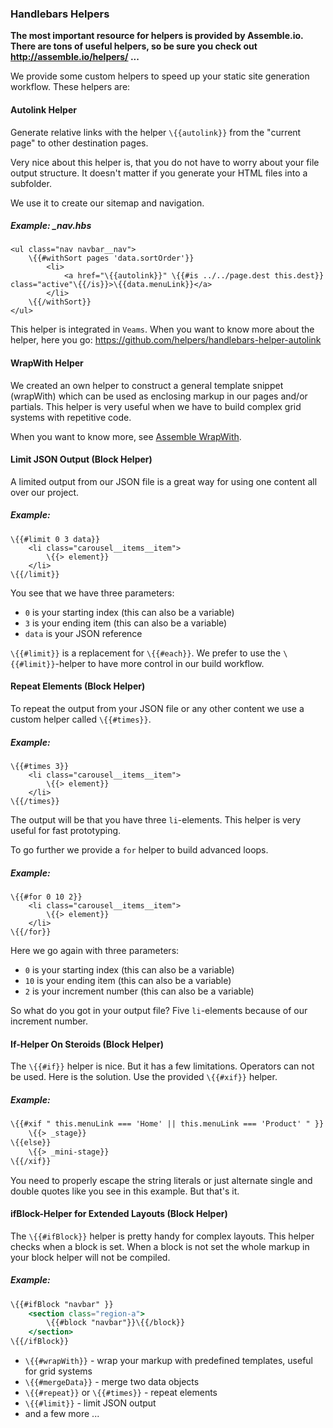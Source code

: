 
### Handlebars Helpers

**The most important resource for helpers is provided by Assemble.io. There are tons of useful helpers, so be sure you check out http://assemble.io/helpers/ ...**

We provide some custom helpers to speed up your static site generation workflow. These helpers are:

#### Autolink Helper

Generate relative links with the helper `\{{autolink}}` from the "current page" to other destination pages.

Very nice about this helper is, that you do not have to worry about your file output structure. It doesn't matter if you generate your HTML files into a subfolder.

We use it to create our sitemap and navigation.

##### Example: _nav.hbs

```
<ul class="nav navbar__nav">
    \{{#withSort pages 'data.sortOrder'}}
        <li>
            <a href="\{{autolink}}" \{{#is ../../page.dest this.dest}} class="active"\{{/is}}>\{{data.menuLink}}</a>
        </li>
    \{{/withSort}}
</ul>
```

This helper is integrated in `Veams`. When you want to know more about the helper, here you go: https://github.com/helpers/handlebars-helper-autolink

#### WrapWith Helper

We created an own helper to construct a general template snippet (wrapWith) which can be used as enclosing markup in our pages and/or partials. This helper is very useful when we have to build complex grid systems with repetitive code.

When you want to know more, see [Assemble WrapWith](/templating-in-pg/template-panel.html).

#### Limit JSON Output (Block Helper)

A limited output from our JSON file is a great way for using one content all over our project.

##### Example:

```
\{{#limit 0 3 data}}
	<li class="carousel__items__item">
		\{{> element}}
	</li>
\{{/limit}}
```

You see that we have three parameters:

* `0` is your starting index (this can also be a variable)
* `3` is your ending item (this can also be a variable)
* `data` is your JSON reference

`\{{#limit}}` is a replacement for `\{{#each}}`. We prefer to use the `\{{#limit}}`-helper to have more control in our build workflow.

#### Repeat Elements (Block Helper)

To repeat the output from your JSON file or any other content we use a custom helper called `\{{#times}}`.

##### Example:

```
\{{#times 3}}
	<li class="carousel__items__item">
		\{{> element}}
	</li>
\{{/times}}
```

The output will be that you have three `li`-elements. This helper is very useful for fast prototyping.

To go further we provide a `for` helper to build advanced loops.

##### Example:

```
\{{#for 0 10 2}}
	<li class="carousel__items__item">
		\{{> element}}
	</li>
\{{/for}}
```
Here we go again with three parameters:

* `0` is your starting index (this can also be a variable)
* `10` is your ending item (this can also be a variable)
* `2` is your increment number (this can also be a variable)

So what do you got in your output file? Five `li`-elements because of our increment number.

#### If-Helper On Steroids (Block Helper)

The `\{{#if}}` helper is nice. But it has a few limitations. Operators can not be used. Here is the solution. Use the provided `\{{#xif}}` helper.

##### Example:

``` hbs
\{{#xif " this.menuLink === 'Home' || this.menuLink === 'Product' " }}
	\{{> _stage}}
\{{else}}
	\{{> _mini-stage}}
\{{/xif}}
```

You need to properly escape the string literals or just alternate single and double quotes like you see in this example. But that's it.

#### ifBlock-Helper for Extended Layouts (Block Helper)

The `\{{#ifBlock}}` helper is pretty handy for complex layouts. This helper checks when a block is set. When a block is not set the whole markup in your block helper will not be compiled.

##### Example:

``` hbs
\{{#ifBlock "navbar" }}
	<section class="region-a">
		\{{#block "navbar"}}\{{/block}}
	</section>
\{{/ifBlock}}
```

* `\{{#wrapWith}}` - wrap your markup with predefined templates, useful for grid systems
* `\{{#mergeData}}` - merge two data objects
* `\{{#repeat}}` or `\{{#times}}` - repeat elements
* `\{{#limit}}` - limit JSON output
* and a few more ...